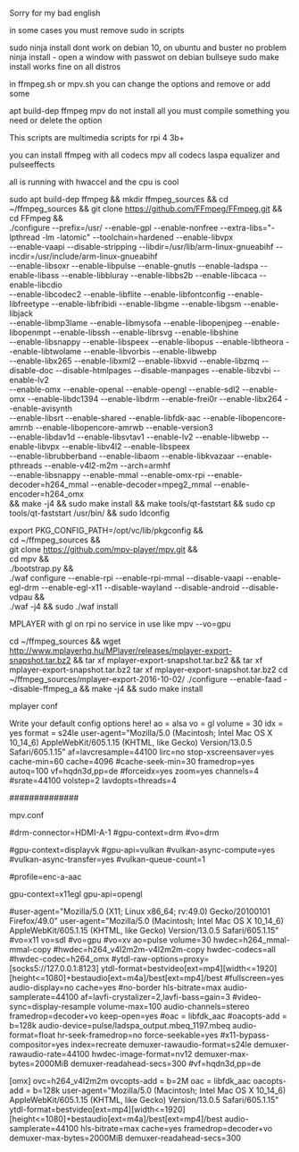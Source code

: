 

Sorry for my bad english

in some cases you must remove sudo in scripts

sudo ninja install dont work on debian 10, on ubuntu and buster no problem
ninja install - open a window with passwot on debian bullseye
sudo make install works fine on all distros

in ffmpeg.sh or mpv.sh you can change the options and remove or add some

apt build-dep ffmpeg mpv do not install all you must compile something you need or delete the option


This scripts are multimedia scripts for rpi 4 3b+

you can install ffmpeg with all codecs mpv all codecs laspa equalizer and pulseeffects

all is running with hwaccel  and the cpu is cool



sudo apt build-dep ffmpeg && mkdir ffmpeg_sources && cd ~/ffmpeg_sources &&  git clone https://github.com/FFmpeg/FFmpeg.git && cd FFmpeg && \
./configure --prefix=/usr/ --enable-gpl --enable-nonfree --extra-libs="-lpthread -lm -latomic" --toolchain=hardened --enable-libvpx  \
--enable-vaapi --disable-stripping --libdir=/usr/lib/arm-linux-gnueabihf --incdir=/usr/include/arm-linux-gnueabihf \
--enable-libsoxr --enable-libpulse --enable-gnutls --enable-ladspa --enable-libass --enable-libbluray --enable-libbs2b --enable-libcaca --enable-libcdio \
--enable-libcodec2 --enable-libflite --enable-libfontconfig --enable-libfreetype --enable-libfribidi --enable-libgme --enable-libgsm --enable-libjack \
--enable-libmp3lame --enable-libmysofa --enable-libopenjpeg --enable-libopenmpt --enable-libssh --enable-librsvg  --enable-libshine \
--enable-libsnappy --enable-libspeex --enable-libopus  --enable-libtheora --enable-libtwolame --enable-libvorbis  --enable-libwebp \
--enable-libx265 --enable-libxml2 --enable-libxvid --enable-libzmq --disable-doc --disable-htmlpages --disable-manpages --enable-libzvbi --enable-lv2 \
--enable-omx --enable-openal --enable-opengl --enable-sdl2 --enable-omx --enable-libdc1394 --enable-libdrm --enable-frei0r --enable-libx264  --enable-avisynth \
--enable-libsrt --enable-shared --enable-libfdk-aac  --enable-libopencore-amrnb --enable-libopencore-amrwb --enable-version3  \
 --enable-libdav1d --enable-libsvtav1 --enable-lv2 --enable-libwebp --enable-libvpx --enable-libv4l2 --enable-libspeex   \
--enable-librubberband --enable-libaom   --enable-libkvazaar --enable-pthreads --enable-v4l2-m2m --arch=armhf  \
--enable-libsnappy --enable-mmal --enable-omx-rpi --enable-decoder=h264_mmal --enable-decoder=mpeg2_mmal --enable-encoder=h264_omx \
&& make -j4 && sudo make install && make tools/qt-faststart && sudo cp  tools/qt-faststart /usr/bin/ && sudo ldconfig




export PKG_CONFIG_PATH=/opt/vc/lib/pkgconfig   && \
cd ~/ffmpeg_sources  && \
git clone https://github.com/mpv-player/mpv.git && \
cd mpv && \
./bootstrap.py && \
./waf configure --enable-rpi --enable-rpi-mmal --disable-vaapi --enable-egl-drm --enable-egl-x11  --disable-wayland --disable-android --disable-vdpau && \
./waf -j4 && sudo  ./waf install


MPLAYER with gl on rpi no service in use like mpv --vo=gpu


cd ~/ffmpeg_sources  && wget http://www.mplayerhq.hu/MPlayer/releases/mplayer-export-snapshot.tar.bz2 && tar xf mplayer-export-snapshot.tar.bz2 && tar xf mplayer-export-snapshot.tar.bz2
tar xf mplayer-export-snapshot.tar.bz2
cd ~/ffmpeg_sources/mplayer-export-2016-10-02/
./configure   --enable-faad  --disable-ffmpeg_a && make -j4 && sudo make install


mplayer conf


 Write your default config options here!
ao = alsa
vo = gl
volume = 30
idx = yes
format = s24le
user-agent="Mozilla/5.0 (Macintosh; Intel Mac OS X 10_14_6) AppleWebKit/605.1.15 (KHTML, like Gecko) Version/13.0.5 Safari/605.1.15"
af=lavcresample=44100
lirc=no
stop-xscreensaver=yes
cache-min=60
cache=4096
#cache-seek-min=30
framedrop=yes
autoq=100
vf=hqdn3d,pp=de
#forceidx=yes
zoom=yes
channels=4
#srate=44100
volstep=2
lavdopts=threads=4


##############



mpv.conf

#drm-connector=HDMI-A-1
#gpu-context=drm
#vo=drm

#gpu-context=displayvk
#gpu-api=vulkan
#vulkan-async-compute=yes
#vulkan-async-transfer=yes
#vulkan-queue-count=1

#profile=enc-a-aac



gpu-context=x11egl
gpu-api=opengl

#user-agent="Mozilla/5.0 (X11; Linux x86_64; rv:49.0) Gecko/20100101 Firefox/49.0"
user-agent="Mozilla/5.0 (Macintosh; Intel Mac OS X 10_14_6) AppleWebKit/605.1.15 (KHTML, like Gecko) Version/13.0.5 Safari/605.1.15"
#vo=x11
vo=sdl
#vo=gpu
#vo=xv
ao=pulse
volume=30
hwdec=h264_mmal-mmal-copy
#hwdec=h264_v4l2m2m-v4l2m2m-copy
hwdec-codecs=all
#hwdec-codec=h264_omx
#ytdl-raw-options=proxy=[socks5://127.0.0.1:8123]
ytdl-format=bestvideo[ext=mp4][width<=1920][height<=1080]+bestaudio[ext=m4a]/best[ext=mp4]/best
#fullscreen=yes
audio-display=no
cache=yes
#no-border
hls-bitrate=max
audio-samplerate=44100
af=lavfi-crystalizer=2,lavfi-bass=gain=3
#video-sync=display-resample
volume-max=100
audio-channels=stereo
framedrop=decoder+vo
keep-open=yes
#oac = libfdk_aac
#oacopts-add = b=128k
audio-device=pulse/ladspa_output.mbeq_1197.mbeq
audio-format=float
hr-seek-framedrop=no
force-seekable=yes
#x11-bypass-compositor=yes
index=recreate
demuxer-rawaudio-format=s24le
demuxer-rawaudio-rate=44100
hwdec-image-format=nv12
demuxer-max-bytes=2000MiB
demuxer-readahead-secs=300
#vf=hqdn3d,pp=de


[omx]
ovc=h264_v4l2m2m
ovcopts-add = b=2M
oac = libfdk_aac
oacopts-add = b=128k
user-agent="Mozilla/5.0 (Macintosh; Intel Mac OS X 10_14_6) AppleWebKit/605.1.15 (KHTML, like Gecko) Version/13.0.5 Safari/605.1.15"
ytdl-format=bestvideo[ext=mp4][width<=1920][height<=1080]+bestaudio[ext=m4a]/best[ext=mp4]/best
audio-samplerate=44100
hls-bitrate=max
cache=yes
framedrop=decoder+vo
demuxer-max-bytes=2000MiB
demuxer-readahead-secs=300






